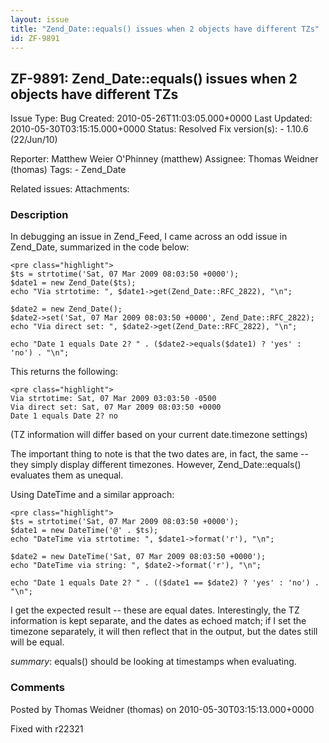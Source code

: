 ```yaml
---
layout: issue
title: "Zend_Date::equals() issues when 2 objects have different TZs"
id: ZF-9891
---
```


ZF-9891: Zend\_Date::equals() issues when 2 objects have different TZs
----------------------------------------------------------------------

 Issue Type: Bug Created: 2010-05-26T11:03:05.000+0000 Last Updated: 2010-05-30T03:15:15.000+0000 Status: Resolved Fix version(s): - 1.10.6 (22/Jun/10)
 
 Reporter:  Matthew Weier O'Phinney (matthew)  Assignee:  Thomas Weidner (thomas)  Tags: - Zend\_Date
 
 Related issues: 
 Attachments: 
### Description

In debugging an issue in Zend\_Feed, I came across an odd issue in Zend\_Date, summarized in the code below:

 
    <pre class="highlight">
    $ts = strtotime('Sat, 07 Mar 2009 08:03:50 +0000');
    $date1 = new Zend_Date($ts);
    echo "Via strtotime: ", $date1->get(Zend_Date::RFC_2822), "\n";
    
    $date2 = new Zend_Date();
    $date2->set('Sat, 07 Mar 2009 08:03:50 +0000', Zend_Date::RFC_2822);
    echo "Via direct set: ", $date2->get(Zend_Date::RFC_2822), "\n";
    
    echo "Date 1 equals Date 2? " . ($date2->equals($date1) ? 'yes' : 'no') . "\n";


This returns the following:

 
    <pre class="highlight">
    Via strtotime: Sat, 07 Mar 2009 03:03:50 -0500
    Via direct set: Sat, 07 Mar 2009 08:03:50 +0000
    Date 1 equals Date 2? no


(TZ information will differ based on your current date.timezone settings)

The important thing to note is that the two dates are, in fact, the same -- they simply display different timezones. However, Zend\_Date::equals() evaluates them as unequal.

Using DateTime and a similar approach:

 
    <pre class="highlight">
    $ts = strtotime('Sat, 07 Mar 2009 08:03:50 +0000');
    $date1 = new DateTime('@' . $ts);
    echo "DateTime via strtotime: ", $date1->format('r'), "\n";
    
    $date2 = new DateTime('Sat, 07 Mar 2009 08:03:50 +0000');
    echo "DateTime via string: ", $date2->format('r'), "\n";
    
    echo "Date 1 equals Date 2? " . (($date1 == $date2) ? 'yes' : 'no') . "\n";


I get the expected result -- these are equal dates. Interestingly, the TZ information is kept separate, and the dates as echoed match; if I set the timezone separately, it will then reflect that in the output, but the dates still will be equal.

_summary_: equals() should be looking at timestamps when evaluating.

 

 

### Comments

Posted by Thomas Weidner (thomas) on 2010-05-30T03:15:13.000+0000

Fixed with r22321

 

 